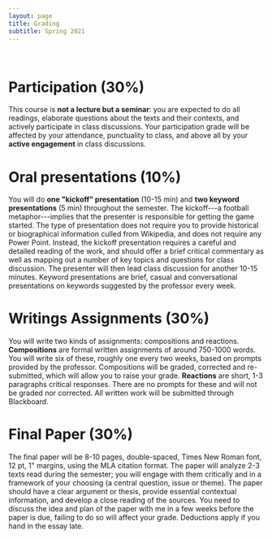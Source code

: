 ```yaml
---
layout: page
title: Grading
subtitle: Spring 2021
---
```


<br>

# Participation (30%)

This course is **not a lecture but a seminar**: you are expected to do all readings, elaborate questions about the texts and their contexts, and actively participate in class discussions. Your participation grade will be affected by your attendance, punctuality to class, and above all by your **active engagement** in class discussions.

# Oral presentations (10%)

You will do **one "kickoff" presentation** (10-15 min) and **two keyword presentations** (5 min) throughout the semester. The kickoff---a football metaphor---implies that the presenter is responsible for getting the game started. The type of presentation does not require you to provide historical or biographical information culled from Wikipedia, and does not require any Power Point. Instead, the kickoff presentation requires a careful and detailed reading of the work, and should offer a brief critical commentary as well as mapping out a number of key topics and questions for class discussion. The presenter will then lead class discussion for another 10-15 minutes. Keyword presentations are brief, casual and conversational presentations on keywords suggested by the professor every week. 

# Writings Assignments (30%)

You will write two kinds of assignments: compositions and reactions. **Compositions** are formal written assignments of around 750-1000 words. You will write six of these, roughly one every two weeks, based on prompts provided by the professor. Compositions will be graded, corrected and re-submitted, which will allow you to raise your grade. **Reactions** are short, 1-3 paragraphs critical responses. There are no prompts for these and will not be graded nor corrected. All written work will be submitted through Blackboard.

# Final Paper (30%)

The final paper will be 8-10 pages, double-spaced, Times New Roman font, 12 pt, 1" margins, using the MLA citation format. The paper will analyze 2-3 texts read during the semester; you will engage with them critically and in a framework of your choosing (a central question, issue or theme). The paper should have a clear argument or thesis, provide essential contextual information, and develop a close reading of the sources. You need to discuss the idea and plan of the paper with me in a few weeks before the paper is due, failing to do so will affect your grade. Deductions apply if you hand in the essay late.
